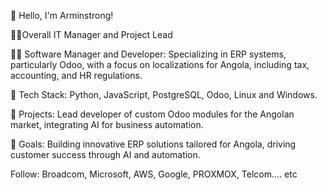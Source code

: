 👋 Hello, I'm Arminstrong!

👨‍💻Overall IT Manager and Project Lead

👨‍💻 Software Manager and Developer: Specializing in ERP systems, particularly Odoo, with a focus on localizations for Angola, including tax, accounting, and HR regulations.

🔧 Tech Stack: Python, JavaScript, PostgreSQL, Odoo, Linux and Windows.

🚀 Projects: Lead developer of custom Odoo modules for the Angolan market, integrating AI for business automation.

🎯 Goals: Building innovative ERP solutions tailored for Angola, driving customer success through AI and automation.

Follow: Broadcom, Microsoft, AWS, Google, PROXMOX, Telcom.... etc


<!---
Arminstrongue/Arminstrongue is a ✨ special ✨ repository because its `README.md` (this file) appears on your GitHub profile.
You can click the Preview link to take a look at your changes.
--->
